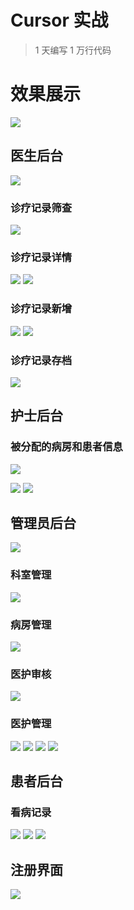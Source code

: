 # Cursor 实战

> 1 天编写 1 万行代码

# 效果展示

![](./demo/01.png)

## 医生后台

![](./demo/27.png)

### 诊疗记录筛查

![](./demo/28.png)

### 诊疗记录详情

![](./demo/29.png)
![](./demo/30.png)

### 诊疗记录新增

![](./demo/31.png)
![](./demo/32.png)

### 诊疗记录存档

![](./demo/33.png)

## 护士后台

### 被分配的病房和患者信息

![](./demo/24.png)

![](./demo/25.png)
![](./demo/26.png)

## 管理员后台

![](./demo/07.png)

### 科室管理

![](./demo/09.png)

### 病房管理

![](./demo/13.png)

### 医护审核

![](./demo/03.png)

### 医护管理

![](./demo/14.png)
![](./demo/15.png)
![](./demo/19.png)
![](./demo/20.png)

## 患者后台

### 看病记录

![](./demo/22.png)
![](./demo/21.png)
![](./demo/23.png)

## 注册界面

![](./demo/40.png)
